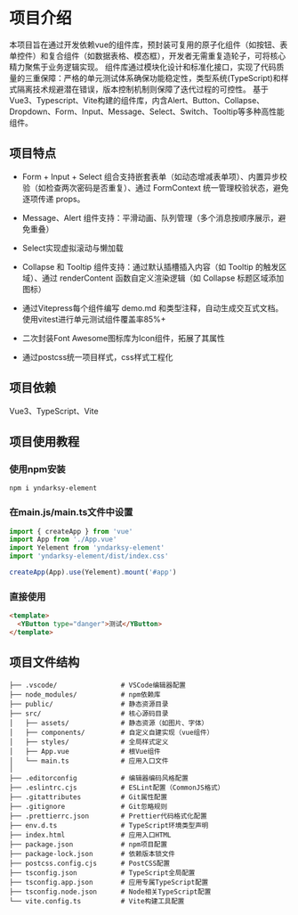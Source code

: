 # 项目介绍
本项目旨在通过开发依赖vue的组件库，预封装可复用的原子化组件（如按钮、表单控件）和复合组件（如数据表格、模态框），开发者无需重复造轮子，可将核心精力聚焦于业务逻辑实现。
组件库通过模块化设计和标准化接口，实现了代码质量的三重保障：严格的单元测试体系确保功能稳定性，类型系统(TypeScript)和样式隔离技术规避潜在错误，版本控制机制则保障了迭代过程的可控性。
基于Vue3、Typescript、Vite构建的组件库，内含Alert、Button、Collapse、Dropdown、Form、Input、Message、Select、Switch、Tooltip等多种高性能组件。

## 项目特点

- Form + Input + Select 组合支持嵌套表单（如动态增减表单项）、内置异步校验（如检查两次密码是否重复）、通过 FormContext 统一管理校验状态，避免逐项传递 props。

- Message、Alert 组件支持：平滑动画、队列管理（多个消息按顺序展示，避免重叠）

- Select实现虚拟滚动与懒加载

- Collapse 和 Tooltip 组件支持：通过默认插槽插入内容（如 Tooltip 的触发区域）、通过 renderContent 函数自定义渲染逻辑（如 Collapse 标题区域添加图标）

- 通过Vitepress每个组件编写 demo.md 和类型注释，自动生成交互式文档。使用vitest进行单元测试组件覆盖率85%+

- 二次封装Font Awesome图标库为Icon组件，拓展了其属性

- 通过postcss统一项目样式，css样式工程化

## 项目依赖
Vue3、TypeScript、Vite

## 项目使用教程

### 使用npm安装
```
npm i yndarksy-element
```

### 在main.js/main.ts文件中设置
```ts
import { createApp } from 'vue'
import App from './App.vue'
import Yelement from 'yndarksy-element'
import 'yndarksy-element/dist/index.css'

createApp(App).use(Yelement).mount('#app')
```

### 直接使用
```HTML
<template>
  <YButton type="danger">测试</YButton>
</template>
```
## 项目文件结构 

```plain
├── .vscode/                # VSCode编辑器配置
├── node_modules/           # npm依赖库
├── public/                 # 静态资源目录
├── src/                    # 核心源码目录
│   ├── assets/             # 静态资源（如图片、字体）
│   ├── components/         # 自定义自建实现（vue组件）
│   ├── styles/             # 全局样式定义
│   ├── App.vue             # 根Vue组件
│   └── main.ts             # 应用入口文件
│
├── .editorconfig           # 编辑器编码风格配置
├── .eslintrc.cjs           # ESLint配置（CommonJS格式）
├── .gitattributes          # Git属性配置
├── .gitignore              # Git忽略规则
├── .prettierrc.json        # Prettier代码格式化配置
├── env.d.ts                # TypeScript环境类型声明
├── index.html              # 应用入口HTML
├── package.json            # npm项目配置
├── package-lock.json       # 依赖版本锁文件
├── postcss.config.cjs      # PostCSS配置
├── tsconfig.json           # TypeScript全局配置
├── tsconfig.app.json       # 应用专属TypeScript配置
├── tsconfig.node.json      # Node相关TypeScript配置
└── vite.config.ts          # Vite构建工具配置
```

